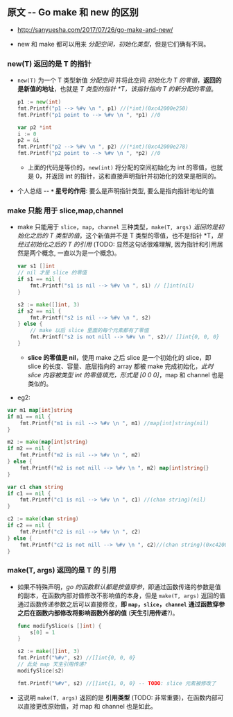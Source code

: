 ## 原文 -- Go make 和 new 的区别
* http://sanyuesha.com/2017/07/26/go-make-and-new/

* new 和 make 都可以用来 _分配空间，初始化类型_，但是它们确有不同。

### new(T) 返回的是 T 的指针
* `new(T)` 为一个 T 类型新值 _分配空间_ 并将此空间 _初始化为 T 的零值_，__返回的是新值的地址__，也就是 _T 类型的指针 *T，该指针指向 T 的新分配的零值_。
    ```go
    p1 := new(int)
    fmt.Printf("p1 --> %#v \n ", p1) //(*int)(0xc42000e250) 
    fmt.Printf("p1 point to --> %#v \n ", *p1) //0

    var p2 *int
    i := 0
    p2 = &i
    fmt.Printf("p2 --> %#v \n ", p2) //(*int)(0xc42000e278) 
    fmt.Printf("p2 point to --> %#v \n ", *p2) //0
    ```

    * 上面的代码是等价的，`new(int)` 将分配的空间初始化为 int 的零值，也就是 0，并返回 int 的指针，这和直接声明指针并初始化的效果是相同的。

* 个人总结 -- __`*` 星号的作用__: 要么是声明指针类型, 要么是指向指针地址的值



### make __只能__ 用于 slice,map,channel
* make 只能用于 `slice`，`map`，`channel` 三种类型，`make(T, args)` _返回的是初始化之后的 T 类型的值_，这个新值并不是 T 类型的零值，也不是指针 *T，_是经过初始化之后的 T 的引用_ (TODO: 显然这句话很难理解, 因为指针和引用居然是两个概念, 一直以为是一个概念)。
    ```go
    var s1 []int
    // nil 才是 slice 的零值
    if s1 == nil {
        fmt.Printf("s1 is nil --> %#v \n ", s1) // []int(nil)
    }

    s2 := make([]int, 3)
    if s2 == nil {
        fmt.Printf("s2 is nil --> %#v \n ", s2)
    } else {
        // make 以后 slice 里面的每个元素都有了零值
        fmt.Printf("s2 is not nill --> %#v \n ", s2)// []int{0, 0, 0}
    }
    ```

    * __slice 的零值是 nil__，使用 make 之后 slice 是一个初始化的 slice，即 slice 的长度、容量、底层指向的 array 都被 make 完成初始化，_此时 slice 内容被类型 int 的零值填充，形式是 [0 0 0]_，map 和 channel 也是类似的。


* eg2:
```go
var m1 map[int]string
if m1 == nil {
    fmt.Printf("m1 is nil --> %#v \n ", m1) //map[int]string(nil)
}

m2 := make(map[int]string)
if m2 == nil {
    fmt.Printf("m2 is nil --> %#v \n ", m2)
} else {
    fmt.Printf("m2 is not nill --> %#v \n ", m2) map[int]string{} 
}

var c1 chan string
if c1 == nil {
    fmt.Printf("c1 is nil --> %#v \n ", c1) //(chan string)(nil)
}

c2 := make(chan string)
if c2 == nil {
    fmt.Printf("c2 is nil --> %#v \n ", c2)
} else {
    fmt.Printf("c2 is not nill --> %#v \n ", c2)//(chan string)(0xc420016120)
}
```


### make(T, args) 返回的是 T 的 引用
* 如果不特殊声明，_go 的函数默认都是按值穿参_，即通过函数传递的参数是值的副本，在函数内部对值修改不影响值的本身，但是 `make(T, args)` 返回的值通过函数传递参数之后可以直接修改，__即 `map`，`slice`，`channel` 通过函数穿参之后在函数内部修改将影响函数外部的值__ (__天生引用传递__?)。
    ```go
    func modifySlice(s []int) {
        s[0] = 1
    }

    s2 := make([]int, 3)
    fmt.Printf("%#v", s2) //[]int{0, 0, 0}
    // 此处 map 天生引用传递?
    modifySlice(s2)

    fmt.Printf("%#v", s2) //[]int{1, 0, 0} -- TODO: slice 元素被修改了
    ```

* 这说明 `make(T, args)` 返回的是 __引用类型__ (TODO: 非常重要)，在函数内部可以直接更改原始值，对 map 和 channel 也是如此。
